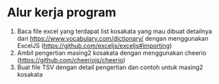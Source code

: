 # Alur kerja program

1. Baca file excel yang terdapat list kosakata yang mau dibuat detailnya dari https://www.vocabulary.com/dictionary/ dengan menggunakan ExcelJS (https://github.com/exceljs/exceljs#importing)
2. Ambil pengertian masing2 kosakata dengan menggunakan cheerio (https://github.com/cheeriojs/cheerio)
3. Buat file TSV dengan detail pengertian dan contoh untuk masing2 kosakata
